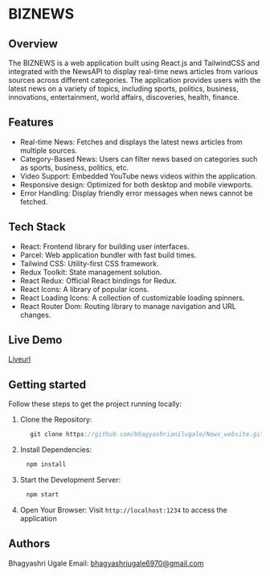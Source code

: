 # BIZNEWS

## Overview
The BIZNEWS is a web application built using React.js and TailwindCSS and integrated with the NewsAPI to display real-time news articles from various sources across different categories. The application provides users with the latest news on a variety of topics, including sports, politics, business, innovations, entertainment, world affairs, discoveries, health, finance.

## Features
- Real-time News: Fetches and displays the latest news articles from multiple sources.
- Category-Based News: Users can filter news based on categories such as sports, business, politics, etc.
- Video Support: Embedded YouTube news videos within the application.
- Responsive design: Optimized for both desktop and mobile viewports.
- Error Handling: Display friendly error messages when news cannot be fetched.


## Tech Stack
- React: Frontend library for building user interfaces.
- Parcel: Web application bundler with fast build times.
- Tailwind CSS: Utility-first CSS framework.
- Redux Toolkit: State management solution.
- React Redux: Official React bindings for Redux.
- React Icons: A library of popular icons.
- React Loading Icons: A collection of customizable loading spinners.
- React Router Dom: Routing library to manage navigation and URL changes.

## Live Demo
 
 [Liveurl](https://newsweb2024.netlify.app/)


## Getting started 
Follow these steps to get the project running locally:

1. Clone the Repository:

 ``` javascript
       git clone https://github.com/bhagyashrianilugale/News_website.git 
 ```
2. Install Dependencies:

 ```javascript
      npm install
 ``` 
3. Start the Development Server:
 
 ```javascript
      npm start
 ``` 

4. Open Your Browser: Visit
    `http://localhost:1234` to access the application

## Authors
Bhagyashri Ugale
Email: bhagyashriugale6970@gmail.com
   
